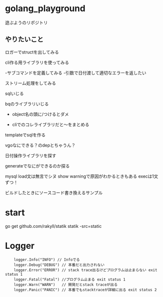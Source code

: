 # golang_playground
遊ぶようのリポジトリ

## やりたいこと
ロガーでstructを出してみる

cli作る用ライブラリを使ってみる

-サブコマンドを定義してみる
-引数で日付渡して適切なエラーを返したい

ストリーム処理をしてみる

sqlいじる

bqのライブラリいじる

- object名の頭に/つけるとダメ

- cliでのコレライブラリだと〜をまとめる

templateでsqlを作る

vgoなにできる？のdepとちゃうん？

日付操作ライブラリを探す

generateでなにができるのか探る

mysql
load文は無言でシヌ
show warningで原因がわかるときもある
execは1文ずつ！

ビルドしたときにソースコード書き換えるサンプル

# start
go get github.com/rakyll/statik
statik -src=static

# Logger
```
	logger.Info("INFO") // Infoでる
	logger.Debug("DEBUG") // 本番だと出力されない
	logger.Error("ERROR") // stack trace出るけどプログラムは止まらない exit status 1
	logger.Fatal("Fatal") //プログラム止まる exit status 1
	logger.Warn("WARN")   // 開発だとstack traceが出る
	logger.Panic("PANIC") // 本番でもstacktraceが詳細に出る exit status 2
```
